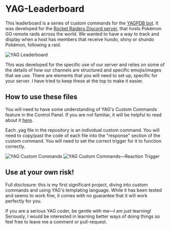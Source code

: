 # YAG-Leaderboard
This leaderboard is a series of custom commands for the [YAGPDB bot](https://yagpdb.xyz/). It was developed for the [Rocket Raiders Discord server](https://discord.gg/WsrJUcNETG), that hosts Pokémon GO remote raids across the world. We wanted to have a way to track and display when a host has members that receive hundo, shiny or shundo Pokémon, following a raid.

![YAG Leaderboard](https://i.imgur.com/AmL25m7.png)

This was developed for the specific use of our server and relies on some of the details of how our channels are structured and specific emojis/images that we use. There are elements that you will need to set up, specific for your server. I have tried to keep these at the top to make it easier.

## How to use these files
You will need to have some understanding of YAG's Custom Commands feature in the Control Panel. If you are not familiar, it will be helpful to read about it [here](https://docs.yagpdb.xyz/commands/custom-commands).

Each .yag file in the repository is an individual custom command. You will need to copy/past the code of each file into the "response" section of the custom command. You will need to set the correct trigger for it to function correctly.

![YAG Custom Commands](https://i.imgur.com/qCrqGeX.png)
![YAG Custom Commands—Reaction Trigger](https://i.imgur.com/vcTWab3.png)

## Use at your own risk!
Full disclosure: this is my first significant project, diving into custom commands and using YAG's templating language. While it has been tested and seems to work fine, it comes with no guarantee that it will work perfectly for you.

If you are a serious YAG coder, be gentle with me—I am just learning! Seriously, I would be interested in learning better ways of doing things so feel free to leave me a comment or pull-request.
